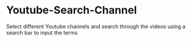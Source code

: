 # Youtube-Search-Channel
 Select different Youtube channels and search through the videos using a search bar to input the terms
